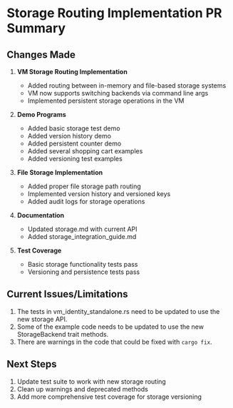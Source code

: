 # Storage Routing Implementation PR Summary

## Changes Made

1. **VM Storage Routing Implementation**
   - Added routing between in-memory and file-based storage systems
   - VM now supports switching backends via command line args
   - Implemented persistent storage operations in the VM

2. **Demo Programs**
   - Added basic storage test demo
   - Added version history demo
   - Added persistent counter demo
   - Added several shopping cart examples
   - Added versioning test examples

3. **File Storage Implementation**
   - Added proper file storage path routing
   - Implemented version history and versioned keys
   - Added audit logs for storage operations

4. **Documentation**
   - Updated storage.md with current API
   - Added storage_integration_guide.md

5. **Test Coverage**
   - Basic storage functionality tests pass
   - Versioning and persistence tests pass

## Current Issues/Limitations

1. The tests in vm_identity_standalone.rs need to be updated to use the new storage API.
2. Some of the example code needs to be updated to use the new StorageBackend trait methods.
3. There are warnings in the code that could be fixed with `cargo fix`.

## Next Steps

1. Update test suite to work with new storage routing
2. Clean up warnings and deprecated methods
3. Add more comprehensive test coverage for storage versioning 